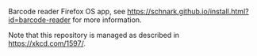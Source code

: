 Barcode reader Firefox OS app, see https://schnark.github.io/install.html?id=barcode-reader for more information.

Note that this repository is managed as described in https://xkcd.com/1597/.

